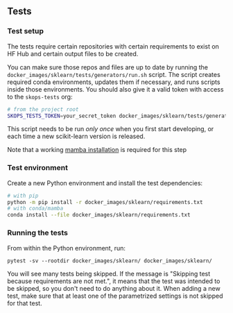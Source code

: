 ## Tests

### Test setup

The tests require certain repositories with certain requirements to exist on HF
Hub and certain output files to be created.

You can make sure those repos and files are up to date by running the
`docker_images/sklearn/tests/generators/run.sh` script. The script creates
required conda environments, updates them if necessary, and runs scripts inside
those environments. You should also give it a valid token with access to the
`skops-tests` org:

```bash
# from the project root
SKOPS_TESTS_TOKEN=your_secret_token docker_images/sklearn/tests/generators/run.sh
```

This script needs to be run _only once_ when you first start developing, or each
time a new scikit-learn version is released.

Note that a working [mamba
installation](https://mamba.readthedocs.io/en/latest/installation.html) is
required for this step

### Test environment

Create a new Python environment and install the test dependencies:

```bash
# with pip
python -m pip install -r docker_images/sklearn/requirements.txt
# with conda/mamba
conda install --file docker_images/sklearn/requirements.txt
```

### Running the tests

From within the Python environment, run:

```
pytest -sv --rootdir docker_images/sklearn/ docker_images/sklearn/
```

You will see many tests being skipped. If the message is "Skipping test because
requirements are not met.", it means that the test was intended to be skipped,
so you don't need to do anything about it. When adding a new test, make sure
that at least one of the parametrized settings is not skipped for that test.
